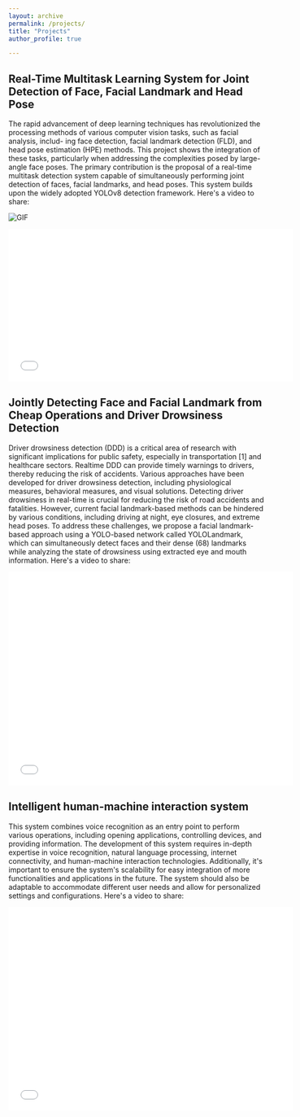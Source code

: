 ```yaml
---
layout: archive
permalink: /projects/
title: "Projects"
author_profile: true

---
```

## Real-Time Multitask Learning System for Joint  Detection of Face, Facial Landmark  and Head Pose
The rapid advancement of deep learning techniques has revolutionized the processing methods of various computer vision tasks, such as facial analysis, includ-
ing face detection, facial landmark detection (FLD), and head pose estimation (HPE) methods. This project shows the integration of these tasks, particularly when addressing the complexities posed by large-angle face poses. The primary contribution is the proposal of a real-time multitask detection system capable of simultaneously performing joint detection of faces, facial landmarks, and head poses. This system builds upon the widely adopted YOLOv8 detection framework. Here's a video to share:

![GIF](https://github.com/qingtianwu/qingtianwu.github.io/blob/master/_data/headpose.gif)

<iframe src="//player.bilibili.com/player.html?aid=790133335&bvid=BV1xy4y1w7nY&cid=1312248844&p=1" width="560" height="300"  scrolling="no" border="0" frameborder="no" framespacing="0" allowfullscreen="true"> </iframe>

## Jointly Detecting Face and Facial Landmark from Cheap Operations and Driver Drowsiness Detection
Driver drowsiness detection (DDD) is a critical area of research with significant implications for public safety, especially in transportation [1] and healthcare sectors. Realtime DDD can provide timely warnings to drivers, thereby reducing the risk of accidents. Various approaches have been developed for driver drowsiness detection, including physiological measures, behavioral measures, and visual solutions. Detecting driver drowsiness in real-time is crucial for reducing the risk of road accidents and fatalities. However, current facial landmark-based methods can be hindered by various conditions, including driving at night, eye closures, and extreme head poses. To address these challenges, we propose a facial landmark-based approach using a YOLO-based network called YOLOLandmark, which can simultaneously detect faces and their dense (68) landmarks while analyzing the state of drowsiness using extracted eye and mouth information. Here's a video to share:

<iframe src="//player.bilibili.com/player.html?aid=790133335&bvid=BV1xy4y1w7nY&cid=1312248844&p=1" width="560" height="420"  scrolling="no" border="0" frameborder="no" framespacing="0" allowfullscreen="true"> </iframe>

## Intelligent human-machine interaction system

This system combines voice recognition as an entry point to perform various operations, including opening applications, controlling devices, and providing information. The development of this system requires in-depth expertise in voice recognition, natural language processing, internet connectivity, and human-machine interaction technologies. Additionally, it's important to ensure the system's scalability for easy integration of more functionalities and applications in the future. The system should also be adaptable to accommodate different user needs and allow for personalized settings and configurations. Here's a video to share:

<iframe src="//player.bilibili.com/player.html?aid=790163611&bvid=BV1iy4y1w7hr&cid=1312218152&p=1" width="560px" height="400" scrolling="no" border="0" frameborder="no" framespacing="0" allowfullscreen="true"> </iframe>
